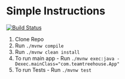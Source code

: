 # Simple Instructions

[![Build Status](https://travis-ci.org/sayrilamar/MavenTest.svg?branch=master)](https://travis-ci.org/sayrilamar/MavenTest)

1. Clone Repo
2. Run `./mvnw compile`
3. Run `./mvnw clean install`
4. To run main app - Run `./mvnw exec:java -Dexec.mainClass="com.teamtreehouse.App"`
5. To run Tests - Run `./mvnw test`